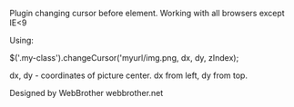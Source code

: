 Plugin changing cursor before element. Working with all browsers except IE<9

Using:

$('.my-class').changeCursor('myurl/img.png, dx, dy, zIndex);

dx, dy - coordinates of picture center. dx from left, dy from top.

Designed by WebBrother
webbrother.net